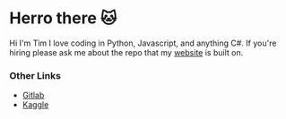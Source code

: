 # Herro there 🐱
Hi I'm Tim
I love coding in Python, Javascript, and anything C#. 
If you're hiring please ask me about the repo that my [website](https://tbrantleyii.me) is built on.

### Other Links 

- [Gitlab](https://gitlab.com/theCompanyDream)
- [Kaggle](https://www.kaggle.com/companydream)
